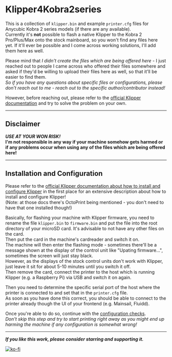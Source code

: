 # Klipper4Kobra2series
This is a collection of `klipper.bin` and example `printer.cfg` files for Anycubic Kobra 2 series models (if there are any available).  
Currently it's **not** possible to flash a native Klipper to the Kobra 2 Pro/Plus/Max onto the stock mainboard, so you won't find any files here yet. If it'll ever be possible and I come across working solutions, I'll add them here as well.  

Please mind that *I didn't create the files which are being offered here* - I just reached out to people I came across who offered their files somewhere and asked if they'd be willing to upload their files here as well, so that it'll be easier to find them.  
*So if you have any questions about specific files or configurations, please don't reach out to me - reach out to the specific author/contributor instead!*  
 
However, before reaching out, please refer to the [official Klipper documentation](https://www.klipper3d.org/) and try to solve the problem on your own. 

---

## Disclaimer  

***USE AT YOUR WON RISK!***  
**I'm not responsible in any way if your machine somehow gets harmed or if any problems occur when using any of the files which are being offered here!**  

---

## Installation and Configuration  

Please refer to the [official Klipper documentation about how to install and configure Klipper](https://www.klipper3d.org/Installation.html) in the first place for an extensive description about how to install and configure Klipper!  
(Note: at those docs there's OctoPrint being mentioned - you don't need to have that one installed though!)  

Basically, for flashing your machine with Klipper firmware, you need to rename the file `klipper.bin` to `firmware.bin` and put the file into the root directory of your microSD card. It's advisable to not have any other files on the card.  
Then put the card in the machine's cardreader and switch it on.  
The machine will then enter the flashing mode - sometimes there'll be a message shown at the display of the control unit like "Upating firmware...", sometimes the screen will just stay black.  
However, as the displays of the stock control units don't work with Klipper, just leave it sit for about 5-10 minutes until you switch it off.  
Then remove the card, connect the printer to the host which is running Klipper (e.g. a Raspberry Pi) via USB and switch it on again.  

Then you need to determine the specific serial port of the host where the printer is connected to and set that in the `printer.cfg` file.  
As soon as you have done this correct, you should be able to connect to the printer already though the UI of your frontend (e.g. Mainsail, Fluidd).  

Once you're able to do so, continue with the [configuration checks](https://www.klipper3d.org/Config_checks.html).  
*Don't skip this step and try to start printing right away as you might end up harming the machine if any configuration is somewhat wrong!*  

---

***If you like this work, please consider starring and supporting it.***  

[![ko-fi](https://ko-fi.com/img/githubbutton_sm.svg)](https://ko-fi.com/U6U5NPB51)  

